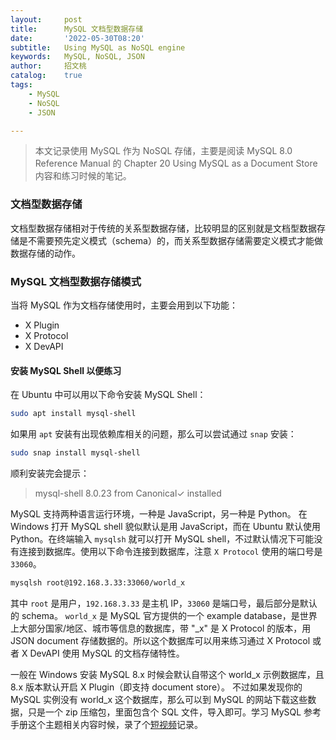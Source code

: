 ```yaml
---
layout:     post
title:      MySQL 文档型数据存储
date:       '2022-05-30T08:20'
subtitle:   Using MySQL as NoSQL engine
keywords:   MySQL, NoSQL, JSON
author:     招文桃
catalog:    true
tags:
    - MySQL
    - NoSQL
    - JSON

---
```


> 本文记录使用 MySQL 作为 NoSQL 存储，主要是阅读 MySQL 8.0 Reference Manual 的 Chapter 20 Using MySQL as a Document Store 内容和练习时候的笔记。

### 文档型数据存储

文档型数据存储相对于传统的关系型数据存储，比较明显的区别就是文档型数据存储是不需要预先定义模式（schema）的，而关系型数据存储需要定义模式才能做数据存储的动作。

### MySQL 文档型数据存储模式

当将 MySQL 作为文档存储使用时，主要会用到以下功能：

- X Plugin
- X Protocol
- X DevAPI

#### 安装 MySQL Shell 以便练习

在 Ubuntu 中可以用以下命令安装 MySQL Shell：

```bash
sudo apt install mysql-shell
```

如果用 `apt` 安装有出现依赖库相关的问题，那么可以尝试通过 `snap` 安装：

```bash
sudo snap install mysql-shell
```

顺利安装完会提示：
> mysql-shell 8.0.23 from Canonical✓ installed

MySQL 支持两种语言运行环境，一种是 JavaScript，另一种是 Python。 在 Windows 打开 MySQL shell 貌似默认是用 JavaScript，而在 Ubuntu 默认使用 Python。在终端输入 `mysqlsh` 就可以打开 MySQL shell，不过默认情况下可能没有连接到数据库。使用以下命令连接到数据库，注意 `X Protocol` 使用的端口号是 `33060`。

```bash
mysqlsh root@192.168.3.33:33060/world_x
```

其中 `root` 是用户，`192.168.3.33` 是主机 IP，`33060` 是端口号，最后部分是默认的 schema。 `world_x` 是 MySQL 官方提供的一个 example database，是世界上大部分国家/地区、城市等信息的数据库，带 "_x" 是 X Protocol 的版本，用 JSON document 存储数据的。所以这个数据库可以用来练习通过 X Protocol 或者 X DevAPI 使用 MySQL 的文档存储特性。

一般在 Windows 安装 MySQL 8.x 时候会默认自带这个 world_x 示例数据库，且 8.x 版本默认开启 X Plugin（即支持 document store）。 不过如果发现你的 MySQL 实例没有 world_x 这个数据库，那么可以到 MySQL 的网站下载这些数据，只是一个 zip 压缩包，里面包含个 SQL 文件，导入即可。学习 MySQL 参考手册这个主题相关内容时候，录了个[短视频](https://www.bilibili.com/video/BV1RB4y1X7PY)记录。
